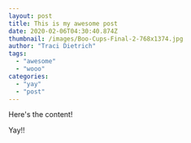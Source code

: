 ```yaml
---
layout: post
title: This is my awesome post
date: 2020-02-06T04:30:40.874Z
thumbnail: /images/Boo-Cups-Final-2-768x1374.jpg
author: "Traci Dietrich"
tags: 
  - "awesome"
  - "wooo"
categories: 
  - "yay"
  - "post"
---
```

Here's the content!



Yay!!
